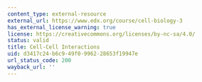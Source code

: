 ```yaml
---
content_type: external-resource
external_url: https://www.edx.org/course/cell-biology-3
has_external_license_warning: true
license: https://creativecommons.org/licenses/by-nc-sa/4.0/
status: valid
title: Cell-Cell Interactions
uid: d3417c24-b6c9-49f0-9962-28653f19947e
url_status_code: 200
wayback_url: ''
---
```


